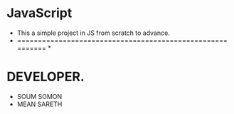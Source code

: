 # JavaScript
* This a simple project in JS from scratch to advance.
* ========================================================== *
# DEVELOPER.
* SOUM SOMON
* MEAN SARETH
